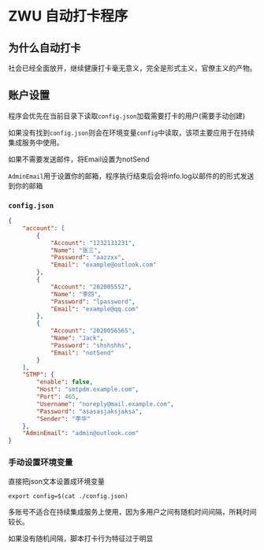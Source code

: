 # ZWU 自动打卡程序

## 为什么自动打卡

社会已经全面放开，继续健康打卡毫无意义，完全是形式主义，官僚主义的产物。

## 账户设置

程序会优先在当前目录下读取`config.json`加载需要打卡的用户(需要手动创建)

如果没有找到`config.json`则会在环境变量`config`中读取，该项主要应用于在持续集成服务中使用。

如果不需要发送邮件，将Email设置为notSend

`AdminEmail`用于设置你的邮箱，程序执行结束后会将info.log以邮件的的形式发送到你的邮箱

### `config.json`

```json
{
    "account": [
        {
            "Account": "1232131231",
            "Name": "张三",
            "Password": "aazzxx",
            "Email": "example@outlook.com"
        },
        {
            "Account": "202005552",
            "Name": "李四",
            "Password": "lpassword",
            "Email": "example@qq.com"
        },
        {
            "Account": "2020056565",
            "Name": "Jack",
            "Password": "shshshhs",
            "Email": "notSend"
        }
    ],
    "STMP": {
        "enable": false,
        "Host": "smtpdm.example.com",
        "Port": 465,
        "Username": "noreply@mail.example.com",
        "Password": "asasasjaksjaksa",
        "Sender": "李华"
    },
    "AdminEmail": "admin@outlook.com"
}

```

### 手动设置环境变量

直接把json文本设置成环境变量

```shell
export config=$(cat ./config.json)
```

多账号不适合在持续集成服务上使用，因为多用户之间有随机时间间隔，所耗时间较长。

如果没有随机间隔，脚本打卡行为特征过于明显
